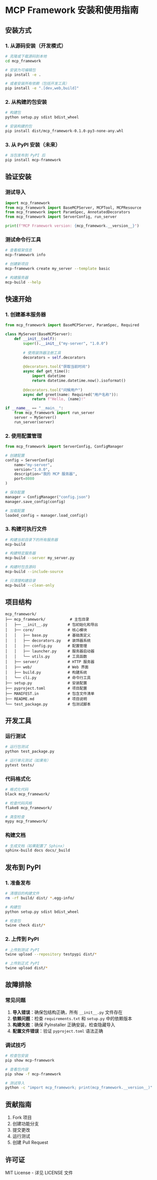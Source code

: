 # MCP Framework 安装和使用指南

## 安装方式

### 1. 从源码安装（开发模式）

```bash
# 克隆或下载源码到本地
cd mcp_framework

# 安装为可编辑包
pip install -e .

# 或者安装所有依赖（包括开发工具）
pip install -e ".[dev,web,build]"
```

### 2. 从构建的包安装

```bash
# 构建包
python setup.py sdist bdist_wheel

# 安装构建的包
pip install dist/mcp_framework-0.1.0-py3-none-any.whl
```

### 3. 从 PyPI 安装（未来）

```bash
# 当包发布到 PyPI 后
pip install mcp-framework
```

## 验证安装

### 测试导入

```python
import mcp_framework
from mcp_framework import BaseMCPServer, MCPTool, MCPResource
from mcp_framework import ParamSpec, AnnotatedDecorators
from mcp_framework import ServerConfig, run_server

print(f"MCP Framework version: {mcp_framework.__version__}")
```

### 测试命令行工具

```bash
# 查看框架信息
mcp-framework info

# 创建新项目
mcp-framework create my_server --template basic

# 构建服务器
mcp-build --help
```

## 快速开始

### 1. 创建基本服务器

```python
from mcp_framework import BaseMCPServer, ParamSpec, Required

class MyServer(BaseMCPServer):
    def __init__(self):
        super().__init__("my-server", "1.0.0")
        
        # 使用装饰器注册工具
        decorators = self.decorators
        
        @decorators.tool("获取当前时间")
        async def get_time():
            import datetime
            return datetime.datetime.now().isoformat()
        
        @decorators.tool("问候用户")
        async def greet(name: Required("用户名称")):
            return f"Hello, {name}!"

if __name__ == "__main__":
    from mcp_framework import run_server
    server = MyServer()
    run_server(server)
```

### 2. 使用配置管理

```python
from mcp_framework import ServerConfig, ConfigManager

# 创建配置
config = ServerConfig(
    name="my-server",
    version="1.0.0",
    description="我的 MCP 服务器",
    port=8080
)

# 保存配置
manager = ConfigManager("config.json")
manager.save_config(config)

# 加载配置
loaded_config = manager.load_config()
```

### 3. 构建可执行文件

```bash
# 构建当前目录下的所有服务器
mcp-build

# 构建特定服务器
mcp-build --server my_server.py

# 构建时包含源码
mcp-build --include-source

# 只清理构建目录
mcp-build --clean-only
```

## 项目结构

```
mcp_framework/
├── mcp_framework/           # 主包目录
│   ├── __init__.py         # 包初始化和导出
│   ├── core/               # 核心模块
│   │   ├── base.py         # 基础类定义
│   │   ├── decorators.py   # 装饰器系统
│   │   ├── config.py       # 配置管理
│   │   ├── launcher.py     # 服务器启动器
│   │   └── utils.py        # 工具函数
│   ├── server/             # HTTP 服务器
│   ├── web/                # Web 界面
│   ├── build.py            # 构建系统
│   └── cli.py              # 命令行工具
├── setup.py                # 安装配置
├── pyproject.toml          # 项目配置
├── MANIFEST.in             # 包含文件清单
├── README.md               # 项目说明
└── test_package.py         # 包测试脚本
```

## 开发工具

### 运行测试

```bash
# 运行包测试
python test_package.py

# 运行单元测试（如果有）
pytest tests/
```

### 代码格式化

```bash
# 格式化代码
black mcp_framework/

# 检查代码风格
flake8 mcp_framework/

# 类型检查
mypy mcp_framework/
```

### 构建文档

```bash
# 生成文档（如果配置了 Sphinx）
sphinx-build docs docs/_build
```

## 发布到 PyPI

### 1. 准备发布

```bash
# 清理旧的构建文件
rm -rf build/ dist/ *.egg-info/

# 构建包
python setup.py sdist bdist_wheel

# 检查包
twine check dist/*
```

### 2. 上传到 PyPI

```bash
# 上传到测试 PyPI
twine upload --repository testpypi dist/*

# 上传到正式 PyPI
twine upload dist/*
```

## 故障排除

### 常见问题

1. **导入错误**：确保包结构正确，所有 `__init__.py` 文件存在
2. **依赖问题**：检查 `requirements.txt` 和 `setup.py` 中的依赖版本
3. **构建失败**：确保 PyInstaller 正确安装，检查隐藏导入
4. **配置文件错误**：验证 `pyproject.toml` 语法正确

### 调试技巧

```bash
# 检查包安装
pip show mcp-framework

# 查看包内容
pip show -f mcp-framework

# 测试导入
python -c "import mcp_framework; print(mcp_framework.__version__)"
```

## 贡献指南

1. Fork 项目
2. 创建功能分支
3. 提交更改
4. 运行测试
5. 创建 Pull Request

## 许可证

MIT License - 详见 LICENSE 文件
